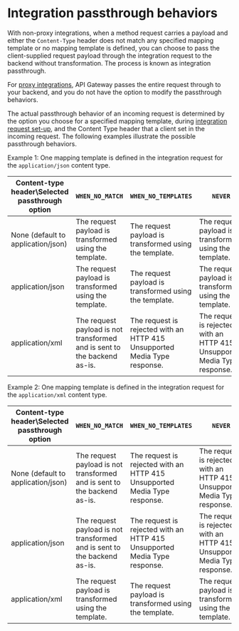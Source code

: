 # Integration passthrough behaviors<a name="integration-passthrough-behaviors"></a>

 With non\-proxy integrations, when a method request carries a payload and either the `Content-Type` header does not match any specified mapping template or no mapping template is defined, you can choose to pass the client\-supplied request payload through the integration request to the backend without transformation\. The process is known as integration passthrough\. 

 For [proxy integrations](api-gateway-set-up-simple-proxy.md), API Gateway passes the entire request through to your backend, and you do not have the option to modify the passthrough behaviors\. 

 The actual passthrough behavior of an incoming request is determined by the option you choose for a specified mapping template, during [integration request set\-up](how-to-method-settings-execution-console.md), and the Content Type header that a client set in the incoming request\. The following examples illustrate the possible passthrough behaviors\. 

Example 1: One mapping template is defined in the integration request for the `application/json` content type\.


| Content\-type header\\Selected passthrough option | `WHEN_NO_MATCH` | `WHEN_NO_TEMPLATES` | `NEVER` | 
| --- | --- | --- | --- | 
| None \(default to application/json\) | The request payload is transformed using the template\. | The request payload is transformed using the template\. | The request payload is transformed using the template\. | 
| application/json | The request payload is transformed using the template\. | The request payload is transformed using the template\. | The request payload is transformed using the template\. | 
| application/xml | The request payload is not transformed and is sent to the backend as\-is\. | The request is rejected with an HTTP 415 Unsupported Media Type response\. | The request is rejected with an HTTP 415 Unsupported Media Type response\. | 

Example 2: One mapping template is defined in the integration request for the `application/xml` content type\.


| Content\-type header\\Selected passthrough option | `WHEN_NO_MATCH` | `WHEN_NO_TEMPLATES` | `NEVER` | 
| --- | --- | --- | --- | 
| None \(default to application/json\) | The request payload is not transformed and is sent to the backend as\-is\. | The request is rejected with an HTTP 415 Unsupported Media Type response\. | The request is rejected with an HTTP 415 Unsupported Media Type response\. | 
| application/json | The request payload is not transformed and is sent to the backend as\-is\. | The request is rejected with an HTTP 415 Unsupported Media Type response\. | The request is rejected with an HTTP 415 Unsupported Media Type response\. | 
| application/xml | The request payload is transformed using the template\. | The request payload is transformed using the template\. | The request payload is transformed using the template\. | 